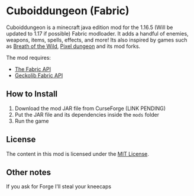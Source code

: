 # Cuboiddungeon (Fabric)

Cuboiddungeon is a minecraft java edition mod for the 1.16.5 (Will be updated to 1.17 if possible) Fabric modloader. It adds a handful of enemies, weapons, items, spells, effects, and more! Its also inspired by games such as [Breath of the Wild](https://www.zelda.com/breath-of-the-wild/), [Pixel dungeon](https://pixeldungeon.fandom.com/wiki/Main_Page) and its mod forks.

The mod requires:
- [The Fabric API](https://www.curseforge.com/minecraft/mc-mods/fabric-api/files)
- [Geckolib Fabric API](https://www.curseforge.com/minecraft/mc-mods/geckolib-fabric/files)

## How to Install

1) Download the mod JAR file from CurseForge (LINK PENDING)
2) Put the JAR file and its dependencies inside the `mods` folder
3) Run the game

## License

The content in this mod is licensed under the [MIT License](https://github.com/AshVXmc/CuboidDungeon_Fabric1.16.5/blob/master/LICENSE.txt).

## Other notes
 
If you ask for Forge I'll steal your kneecaps

